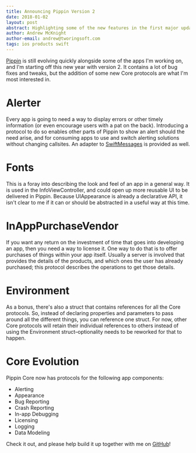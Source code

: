 ```yaml
---
title: Announcing Pippin Version 2
date: 2018-01-02
layout: post
abstract: Highlighting some of the new features in the first major update to Pippin.
author: Andrew McKnight
author-email: andrew@tworingsoft.com
tags: ios products swift
---
```


[Pippin](https://github.com/tworingsoft/pippin) is still evolving quickly alongside some of the apps I'm working on, and I'm starting off this new year with version 2. It contains a lot of bug fixes and tweaks, but the addition of some new Core protocols are what I'm most interested in.

# Alerter

Every app is going to need a way to display errors or other timely information (or even encourage users with a pat on the back). Introducing a protocol to do so enables other parts of Pippin to show an alert should the need arise, and for consuming apps to use and switch alerting solutions without changing callsites. An adapter to [SwiftMessages](https://github.com/SwiftKickMobile/SwiftMessages) is provided as well.

# Fonts

This is a foray into describing the look and feel of an app in a general way. It is used in the InfoViewController, and could open up more reusable UI to be delivered in Pippin. Because UIAppearance is already a declarative API, it isn't clear to me if it can or should be abstracted in a useful way at this time.

# InAppPurchaseVendor

If you want any return on the investment of time that goes into developing an app, then you need a way to license it. One way to do that is to offer purchases of things within your app itself. Usually a server is involved that provides the details of the products, and which ones the user has already purchased; this protocol describes the operations to get those details.

# Environment

As a bonus, there's also a struct that contains references for all the Core protocols. So, instead of declaring properties and parameters to pass around all the different things, you can reference one struct. For now, other Core protocols will retain their individual references to others instead of using the Environment struct–optionality needs to be reworked for that to happen.

# Core Evolution

Pippin Core now has protocols for the following app components:

- Alerting
- Appearance
- Bug Reporting
- Crash Reporting
- In-app Debugging
- Licensing
- Logging
- Data Modeling

Check it out, and please help build it up together with me on [GitHub](https://github.com/tworingsoft/pippin)!


